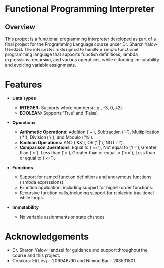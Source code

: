 # Functional Programming Interpreter
## Overview
This project is a functional programming interpreter developed as part of a final project for the Programming Language course under Dr. Sharon Yalov-Handzel. The interpreter is designed to handle a simple functional programming language that supports function definitions, lambda expressions, recursion, and various operations, while enforcing immutability and avoiding variable assignments.

# Features
* **Data Types**
  * **INTEGER:**  Supports whole numbers(e.g., -3, 0, 42).
  * **BOOLEAN:** Supports 'True' and 'False'.
* **Operations**
   * **Arithmetic Operations:** Addition ('+'), Subtraction ('-'), Multiplication ('*'), Division 
('/'), and Modulo ('%').
   * **Boolean Operations:** AND ('&&'), OR ('||'), NOT ('!').
   * **Comparison Operations:** Equal to ('=='), Not equal to ('!='), Greater than ('>'), Less than ('<'), Greater than or equal to ('>='), Less than or equal to ('<=').
* **Functions**
  * Support for named function definitions and anonymous functions (lambda expressions).
  * Function application, including support for higher-order functions.
  * Recursive function calls, including support for replacing traditional while loops.
  
 * **Immutability**
   * No variable assignments or state changes

# Acknowledgements
 * Dr. Sharon Yalov-Handzel for guidance and support throughout the course and this project.
 * Creators: Eli Levy - 206946790 and Nimrod Bar - 203531801.
